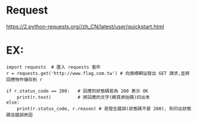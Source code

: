 # Request
https://2.python-requests.org//zh_CN/latest/user/quickstart.html


# EX:
```
import requests  # 匯入 requests 套件
r = requests.get('http://www.flag.com.tw') # 向旗標網站發出 GET 請求,並將回應物件儲存到 r

if r.status_code == 200:   # 回應的狀態碼若為 200 表示 OK
    print(r.text)          # 將回應的文字(網頁原始碼)印出來
else:
    print(r.status_code, r.reason) # 若發生錯誤(狀態碼不是 200), 則印出狀態碼及錯誤原因
```

